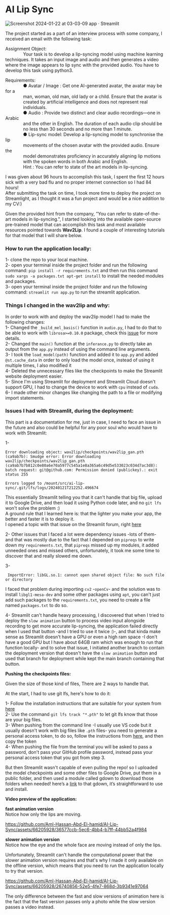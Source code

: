 # AI Lip Sync

![Screenshot 2024-01-22 at 03-03-09 app · Streamlit](https://github.com/Aml-Hassan-Abd-El-hamid/AI-Lip-Sync/assets/66205928/d35f379f-f1ca-46e5-a113-bfa3f3c4c2f9)


The project started as a part of an interview process with some company, I received an email with the following task:

Assignment Object:<br>
          &emsp;&emsp;&emsp;&emsp;Your task is to develop a lip-syncing model using machine learning
          techniques. It takes an input image and audio and then generates a video
          where the image appears to lip sync with the provided audio. You have to
          develop this task using python3.

Requirements:<br>
        &emsp;&emsp;&emsp;&emsp;● Avatar / Image : Get one AI-generated avatar, the avatar may be for a<br>
        &emsp;&emsp;&emsp;&emsp;man, woman, old man, old lady or a child. Ensure that the avatar is<br>
        &emsp;&emsp;&emsp;&emsp;created by artificial intelligence and does not represent real<br>
        &emsp;&emsp;&emsp;&emsp;individuals.<br>
        &emsp;&emsp;&emsp;&emsp;● Audio : Provide two distinct and clear audio recordings—one in Arabic<br>
        &emsp;&emsp;&emsp;&emsp;and the other in English. The duration of each audio clip should be<br>
        &emsp;&emsp;&emsp;&emsp;no less than 30 seconds and no more than 1 minute.<br>
        &emsp;&emsp;&emsp;&emsp;● Lip-sync model: Develop a lip-syncing model to synchronise the lip<br>
        &emsp;&emsp;&emsp;&emsp;movements of the chosen avatar with the provided audio. Ensure the<br>
        &emsp;&emsp;&emsp;&emsp;model demonstrates proficiency in accurately aligning lip motions<br>
        &emsp;&emsp;&emsp;&emsp;with the spoken words in both Arabic and English.<br>
        &emsp;&emsp;&emsp;&emsp;Hint : You can refer to state of the art models in lip-syncing.<br>
         
I was given about 96 hours to accomplish this task, I spent the first 12 hours sick with a very bad flu and no proper internet connection so I had 84 hours!<br>
After submitting the task on time, I took more time to deploy the project on Streamlight, as I thought it was a fun project and would be a nice addition to my CV:)  

Given the provided hint from the company, "You can refer to state-of-the-art models in lip-syncing.", I started looking into the available open-source pre-trained model that can accomplish this task and most available resources pointed towards **Wav2Lip**. I found a couple of interesting tutorials for that model that I will share below.

### How to run the application locally:<br>

1- clone the repo to your local machine.<br>
2- open your terminal inside the project folder and run the following command: `pip install -r requirements.txt` and then run this command `sudo xargs -a packages.txt apt-get install` to install the needed modules and packages.<br>
3- open your terminal inside the project folder and run the following command: `streamlit run app.py` to run the streamlit application.<br>

### Things I changed in the wav2lip and why:<br>

In order to work with and deploy the wav2lip model I had to make the following changes:<br>
1- Changed the `_build_mel_basis()` function in `audio.py`, I had to do that to be able to work with `librosa>=0.10.0` package, check this [issue](https://github.com/Rudrabha/Wav2Lip/issues/550) for more details.<br>
2- Changed the `main()` function at the `inferance.py` to directly take an output from the `app.py` instead of using the command line arguments.<br>
3- I took the `load_model(path)` function and added it to `app.py` and added `@st.cache_data` in order to only load the model once, instead of using it multiple times, I also modified it<br>
4- Deleted the unnecessary files like the checkpoints to make the Streamlit website deployment easier.<br>
5- Since I'm using Streamlit for deployment and Streamlit Cloud doesn't support GPU, I had to change the device to work with `cpu` instead of `cuda`.<br>
6- I made other minor changes like changing the path to a file or modifying import statements.

### Issues I had with Streamlit, during the deployment:

This part is a documentation for me, just in case, I need to face an issue in the future and also could be helpful for any poor soul who would have to work with Streamlit:

1- 
```
Error downloading object: wav2lip/checkpoints/wav2lip_gan.pth (ca9ab7b): Smudge error: Error downloading wav2lip/checkpoints/wav2lip_gan.pth (ca9ab7b7b812c0e80a6e70a5977c545a1e8a365a6c49d5e533023c034d7ac3d8): batch request: git@github.com: Permission denied (publickey).: exit status 255

Errors logged to /mount/src/ai-lip-sync/.git/lfs/logs/20240121T212252.496674
```
This essentially Streamlit telling you that it can't handle that big file, upload it to Google Drive, and then load it using Python code later, and no `git lfs` won't solve the problem :)<br> 
A ground rule that I learned here is: that the lighter you make your app, the better and faster it is to deploy it.<br>
I opened a topic with that issue on the Streamlit forum, right [here](https://discuss.streamlit.io/t/file-upload-fails-with-error-downloading-object-wav2lip-checkpoints-wav2lip-gan-pth-ca9ab7b/60261)<br>

2- Other issues that I faced a lot were dependency issues -lots of them- and that was mostly due to the fact that I depended on `pipreqs` to write down my `requirements.txt`, that `pipreqs` missed up my modules, it added unneeded ones and missed others, unfortunately, it took me some time to discover that and really slowed me down.

3- 
```
 ImportError: libGL.so.1: cannot open shared object file: No such file or directory
```
I faced that problem during importing `cv2` -`openCv`- and the solution was to install `libgl1-mesa-dev` and some other packages using `apt`, you can't just add such packages to the `requirements.txt`, you need to create a file named `packages.txt` to do so.

4- Streamlit can't handle heavy processing, I discovered that when I tried to deploy the `slow animation` button to process video input alongside recording to get more accurate lip-syncing, the application failed directly when I used that button -and I tried to use it twice :)-, and that kinda make sense as Streamlit doesn't have a GPU or even a high ram space -I don't have a good GPU but I have about 64GB ram which was enough to run that function locally- and to solve that issue, I initiated another branch to contain the deployment version that doesn't have the `slow animation` button and used that branch for deployment while kept the main branch containing that button.

**Pushing the checkpoints files:**<br>

Given the size of those kind of files, There are 2 ways to handle that. 

At the start, I had to use git lfs, here's how to do it:<br>

1- Follow the installation instructions that are suitable for your system from [here](https://docs.github.com/en/repositories/working-with-files/managing-large-files/installing-git-large-file-storage) <br>
2- Use the command `git lfs track "*.pth"` to let git lfs know that those are your big files.<br>
3- When pushing from the command line -I usually use VS code but it usually doesn't work with big files like `.pth` files- you need to generate a personal access token, to do so, follow the instructions from [here](https://docs.github.com/en/authentication/keeping-your-account-and-data-secure/managing-your-personal-access-tokens#creating-a-fine-grained-personal-access-token), and then copy the token<br>
4- When pushing the file from the terminal you will be asked to pass a password, don't pass your GitHub profile password, instead pass your personal access token that you got from step 3.

But then Streamlit wasn't capable of even pulling the repo! so I uploaded the model checkpoints and some other files to Google Drive, put them in a public folder, and then used a module called gdown to download those folders when needed! here’s a [link](https://github.com/wkentaro/gdown) to that gdown, it’s straightforward to use and install.


**Video preview of the application:**<br>

**fast animation version**<br>
Notice how only the lips are moving.

https://github.com/Aml-Hassan-Abd-El-hamid/AI-Lip-Sync/assets/66205928/36577ccb-5ec6-4bb4-b7ff-44bb52a4f984

**slower animation version**<br>
Notice how the eye and the whole face are moving instead of only the lips.<br>

Unfortunately, Streamlit can't handle the computational power that the slower animation version requires and that's why I made it only available on the offline version, which means that you need to run the application locally to try that version.

https://github.com/Aml-Hassan-Abd-El-hamid/AI-Lip-Sync/assets/66205928/26740856-52e5-4fe7-868d-3b9341e97064

The only difference between the fast and slow versions of animation here is the fact that the fast version passes only a photo while the slow version passes a video instead.
